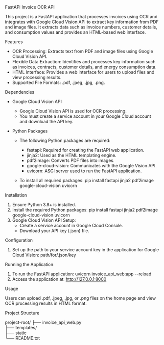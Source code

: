 FastAPI Invoice OCR API

This project is a FastAPI application that processes invoices using OCR and 
integrates with Google Cloud Vision API to extract key information from PDF 
and image files. It extracts data such as invoice numbers, customer details, 
and consumption values and provides an HTML-based web interface.

Features

- OCR Processing: Extracts text from PDF and image files using Google Cloud Vision API.
- Flexible Data Extraction: Identifies and processes key information such as invoices, contracts, customer details, and energy consumption data.
- HTML Interface: Provides a web interface for users to upload files and view processing results.
- Supported File Formats: .pdf, .jpeg, .jpg, .png.

Dependencies



- Google Cloud Vision API
  - Google Cloud Vision API is used for OCR processing.
  - You must create a service account in your Google Cloud account and download the API key.

- Python Packages
  - The following Python packages are required:
    - fastapi: Required for creating the FastAPI web application.
    - jinja2: Used as the HTML templating engine.
    - pdf2image: Converts PDF files into images. 
    - google-cloud-vision: Communicates with the Google Vision API.
    - uvicorn: ASGI server used to run the FastAPI application.

  - To install all required packages:
    pip install fastapi jinja2 pdf2image google-cloud-vision uvicorn



Installation

1. Ensure Python 3.8+ is installed.
2. Install the required Python packages:
   pip install fastapi jinja2 pdf2image google-cloud-vision uvicorn
3. Google Cloud Vision API Setup:
   - Create a service account in Google Cloud Console.
   - Download your API key (.json) file.

Configuration

1. Set up the path to your service account key in the application for Google Cloud Vision:
  path/for/.json/key



Running the Application

1. To run the FastAPI application:
   uvicorn invoice_api_web:app --reload
2. Access the application at: http://127.0.0.1:8000

Usage

Users can upload .pdf, .jpeg, .jpg, or .png files on the home page and view OCR processing results in HTML format.

Project Structure

project-root/
├── invoice_api_web.py              
├── templates/    
├── static          
└── README.txt           
